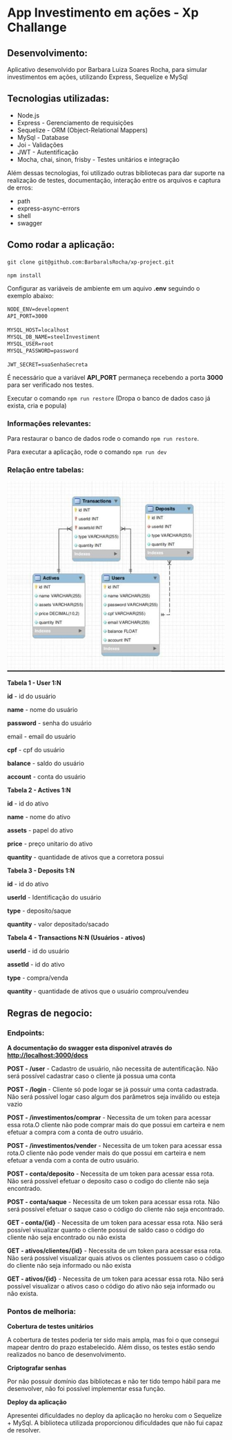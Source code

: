 # App Investimento em ações - Xp Challange

## **Desenvolvimento:**

Aplicativo desenvolvido por Barbara Luiza Soares Rocha, para simular investimentos em ações, utilizando Express, Sequelize e MySql 

## Tecnologias utilizadas:

- Node.js
- Express - Gerenciamento de requisições
- Sequelize - ORM (Object-Relational Mappers)
- MySql - Database
- Joi - Validações
- JWT - Autentificação
- Mocha, chai, sinon, frisby - Testes unitários e integração

Além dessas tecnologias, foi utilizado outras bibliotecas para dar suporte na realização de testes, documentação, interação entre os arquivos e captura de erros: 

- path
- express-async-errors
- shell
- swagger

## Como rodar a aplicação:

`git clone git@github.com:BarbaralsRocha/xp-project.git`

`npm install`

Configurar as variáveis de ambiente em um aquivo **.env** seguindo o exemplo abaixo: 

```
NODE_ENV=development
API_PORT=3000

MYSQL_HOST=localhost
MYSQL_DB_NAME=steelInvestiment
MYSQL_USER=root
MYSQL_PASSWORD=password

JWT_SECRET=suaSenhaSecreta
```

É necessário que a variável **API_PORT** permaneça recebendo a porta **3000** para ser verificado nos testes.

Executar o comando `npm run restore` (Dropa o banco de dados caso já exista, cria e popula) 

### **Informações relevantes:**

Para restaurar o banco de dados rode o comando `npm run restore`.

Para executar a aplicação, rode o comando `npm run dev`

### Relação entre tabelas:

![relacao-tabelas.jpeg](relacao-tabelas.jpeg)

**Tabela 1 - User 1:N** 

**id** - id do usuário

**name** - nome do usuário

**password** - senha do usuário 

email - email do usuário

**cpf** - cpf do usuário

**balance** - saldo do usuário

**account** - conta do usuário

**Tabela 2 - Actives 1:N** 

**id** - id do ativo

**name** - nome do ativo

**assets** - papel do ativo

**price** - preço unitario do ativo

**quantity** - quantidade de ativos que a corretora possui

**Tabela 3 - Deposits 1:N** 

**id** - id do ativo

**userId** - Identificação do usuário

**type** - deposito/saque

**quantity** - valor depositado/sacado

**Tabela 4 - Transactions N:N (Usuários - ativos)**

**userId** - id do usuário

**assetId** - id do ativo

**type** - compra/venda

**quantity** - quantidade de ativos que o usuário comprou/vendeu

## **Regras de negocio:**

### **Endpoints:**

**A documentação do swagger esta disponível através do [http://localhost:3000/docs](http://localhost:3000/docs)**

**POST - /user** - Cadastro de usuário, não necessita de autentificação. Não será possível cadastrar caso o cliente já possua uma conta

**POST - /login** - Cliente só pode logar se já possuir uma conta cadastrada. Não será possível logar caso algum dos parâmetros seja inválido ou esteja vazio

**POST - /investimentos/comprar** - Necessita de um token para acessar essa rota.O cliente não pode comprar mais do que possui em carteira e nem efetuar a compra com a conta de outro usuário.

**POST - /investimentos/vender** - Necessita de um token para acessar essa rota.O cliente não pode vender mais do que possui em carteira e nem efetuar a venda com a conta de outro usuário.

**POST - conta/deposito** - Necessita de um token para acessar essa rota. Não será possível efetuar o deposito caso o codigo do cliente não seja encontrado.

**POST - conta/saque** - Necessita de um token para acessar essa rota. Não será possível efetuar o saque caso o código do cliente não seja encontrado.

**GET - conta/{id}** - Necessita de um token para acessar essa rota. Não será possível visualizar quanto o cliente possui de saldo caso o código do cliente não seja encontrado ou não exista

**GET - ativos/clientes/{id}** - Necessita de um token para acessar essa rota. Não será possível visualizar quais ativos os clientes possuem caso o código do cliente não seja informado ou não exista

**GET - ativos/{id}**  - Necessita de um token para acessar essa rota. Não será possível visualizar o ativos caso o código do ativo não seja informado ou não exista.

### Pontos de melhoria:

**Cobertura de testes unitários** 

 A cobertura de testes poderia ter sido mais ampla, mas foi o que consegui mapear dentro do prazo estabelecido. Além disso, os testes estão sendo realizados no banco de desenvolvimento.

**Criptografar senhas** 

Por não possuir domínio das bibliotecas e não ter tido tempo hábil para me desenvolver, não foi possível implementar essa função.

**Deploy da aplicação** 

Apresentei dificuldades no deploy da aplicação no heroku com o Sequelize + MySql. A biblioteca utilizada proporcionou dificuldades que não fui capaz de resolver.